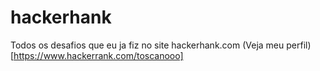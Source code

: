 # hackerhank
Todos os desafios que eu ja fiz no site hackerhank.com
(Veja meu perfil)[https://www.hackerrank.com/toscanooo]